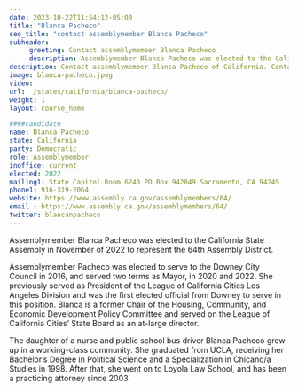 ```yaml
---
date: 2023-10-22T11:54:12-05:00
title: "Blanca Pacheco"
seo_title: "contact assemblymember Blanca Pacheco"
subheader:
     greeting: Contact assemblymember Blanca Pacheco
     description: Assemblymember Blanca Pacheco was elected to the California State Assembly in November of 2022 to represent the 64th Assembly District.
description: Contact assemblymember Blanca Pacheco of California. Contact information for Blanca Pacheco includes email address, phone number, and mailing address.
image: blanca-pacheco.jpeg
video:
url:  /states/california/blanca-pacheco/
weight: 1
layout: course_home

####candidate
name: Blanca Pacheco
state: California
party: Democratic
role: Assemblymember
inoffice: current
elected: 2022
mailing1: State Capitol Room 6240 PO Box 942849 Sacramento, CA 94249
phone1: 916-319-2064
website: https://www.assembly.ca.gov/assemblymembers/64/
email : https://www.assembly.ca.gov/assemblymembers/64/
twitter: blancanpacheco
---
```


Assemblymember Blanca Pacheco was elected to the California State Assembly in November of 2022 to represent the 64th Assembly District.

Assemblymember Pacheco was elected to serve to the Downey City Council in 2016, and served two terms as Mayor, in 2020 and 2022. She previously served as President of the League of California Cities Los Angeles Division and was the first elected official from Downey to serve in this position. Blanca is a former Chair of the Housing, Community, and Economic Development Policy Committee and served on the League of California Cities’ State Board as an at-large director.

The daughter of a nurse and public school bus driver Blanca Pacheco grew up in a working-class community. She graduated from UCLA, receiving her Bachelor’s Degree in Political Science and a Specialization in Chicano/a Studies in 1998. After that, she went on to Loyola Law School, and has been a practicing attorney since 2003.
